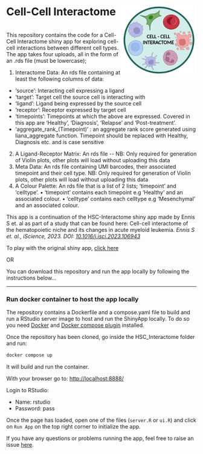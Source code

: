 # Cell-Cell Interactome<img src="https://github.com/siobhangriffin/Final-Year-Project/raw/main/interactome.png" width="200" align='right'/>



<br>This repository contains the code for a Cell-Cell Interactome shiny app for exploring cell-cell interactions between different cell types.
The app takes four uploads, all in the form of an .rds file (must be lowercase); 
1.	Interactome Data: An rds file containing at least the following columns of data:
*	‘source’: Interacting cell expressing a ligand
*	‘target’: Target cell the source cell is interacting with
* ‘ligand’: Ligand being expressed by the source cell
*	‘receptor’: Receptor expressed by target cell
*	‘timepoints’: Timepoints at which the above are expressed. Covered in this app are ‘Healthy’, ‘Diagnosis’, ‘Relapse’ and ‘Post-treatment’. 
*	‘aggregate_rank_(Timepoint)’ : an aggregate rank score generated using liana_aggregate function. Timepoint should be replaced with Healthy, Diagnosis etc. and is case sensitive
2.	A Ligand-Receptor Matrix: An rds file -- NB: Only required for generation of Violin plots, other plots will load without uploading this data
3.	Meta Data: An rds file containing UMI barcodes, their associated timepoint and their cell type. NB: Only required for generation of Violin plots, other plots will load without uploading this data
4.	A Colour Palette: An rds file that is a list of 2 lists; ‘timepoint’ and ‘celltype’. 
•	‘timepoint’ contains each timepoint e.g ‘Healthy’ and an associated colour. 
•	‘celltype’ contains each celltype e.g ‘Mesenchymal’ and an associated colour.

This app is a continuation of the HSC-Interactome shiny app made by Ennis S et. al as part of a study that can be found here: Cell-cell interactome of the hematopoietic niche and its changes in acute myeloid leukemia. *Ennis S et. al., iScience, 2023. DOI: [10.1016/j.isci.2023.106943](https://doi.org/10.1016/j.isci.2023.106943)*

To play with the original shiny app, [click here](https://sarahennis.shinyapps.io/HSC_Interactome/)

OR

You can download this repository and run the app locally by following the instructions below...


---

### Run docker container to host the app locally

The repository contains a Dockerfile and a compose.yaml file to build and run a RStudio server image to host and run the ShinyApp locally. To do so you need [Docker](https://www.docker.com/) and [Docker compose plugin](https://docs.docker.com/compose/) installed. 

Once the repository has been cloned, go inside the HSC_Interactome folder and run:

```bash
docker compose up
```
It will build and run the container.

With your browser go to: [http://localhost:8888/](http://localhost:8888/)

Login to RStudio:

- Name: rstudio
- Password: pass

Once the page has loaded, open one of the files (`server.R` or `ui.R`) and click on `Run App` on the top right corner to initialize the app.

If you have any questions or problems running the app, feel free to raise an issue [here](https://github.com/SzegezdiLab/HSC_Interactome/issues).
